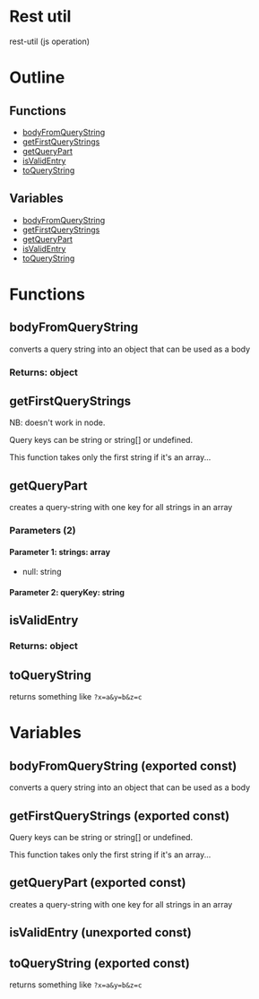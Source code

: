 # Rest util

rest-util (js operation)



# Outline

## Functions

- [bodyFromQueryString](#bodyFromQueryString)
- [getFirstQueryStrings](#getFirstQueryStrings)
- [getQueryPart](#getQueryPart)
- [isValidEntry](#isValidEntry)
- [toQueryString](#toQueryString)

## Variables

- [bodyFromQueryString](#bodyfromquerystring)
- [getFirstQueryStrings](#getfirstquerystrings)
- [getQueryPart](#getquerypart)
- [isValidEntry](#isvalidentry)
- [toQueryString](#toquerystring)



# Functions

## bodyFromQueryString

converts a query string into an object that can be used as a body


### Returns: object

## getFirstQueryStrings

NB: doesn't work in node.

Query keys can be string or string[] or undefined.

This function takes only the first string if it's an array...




## getQueryPart

creates a query-string with one key for all strings in an array




### Parameters (2)

#### Parameter 1: strings: array

- null: string






#### Parameter 2: queryKey: string

## isValidEntry

### Returns: object

## toQueryString

returns something like `?x=a&y=b&z=c`



# Variables

## bodyFromQueryString (exported const)

converts a query string into an object that can be used as a body


## getFirstQueryStrings (exported const)

Query keys can be string or string[] or undefined.

This function takes only the first string if it's an array...


## getQueryPart (exported const)

creates a query-string with one key for all strings in an array


## isValidEntry (unexported const)

## toQueryString (exported const)

returns something like `?x=a&y=b&z=c`

